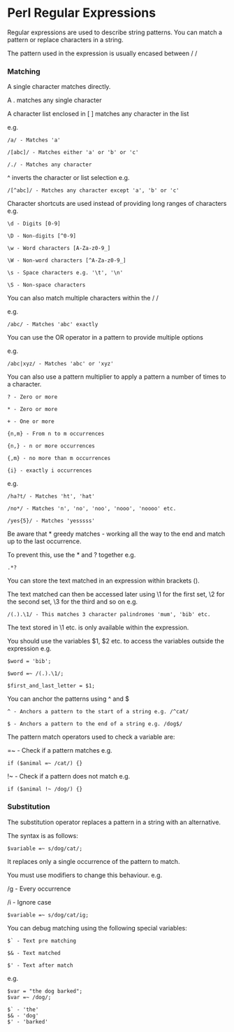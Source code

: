 # Perl Regular Expressions

Regular expressions are used to describe string patterns.
You can match a pattern or replace characters in a string.

The pattern used in the expression is usually encased between / /


### Matching

A single character matches directly.

A . matches any single character

A character list enclosed in [ ] matches any character in the list

e.g.
~~~~
/a/ - Matches 'a'

/[abc]/ - Matches either 'a' or 'b' or 'c'

/./ - Matches any character
~~~~

^ inverts the character or list selection e.g.

~~~~
/[^abc]/ - Matches any character except 'a', 'b' or 'c'
~~~~

Character shortcuts are used instead of providing long ranges of characters e.g.

~~~~
\d - Digits [0-9]

\D - Non-digits [^0-9]

\w - Word characters [A-Za-z0-9_]

\W - Non-word characters [^A-Za-z0-9_]

\s - Space characters e.g. '\t', '\n'

\S - Non-space characters
~~~~

You can also match multiple characters within the / / 

e.g.

~~~~
/abc/ - Matches 'abc' exactly
~~~~

You can use the OR operator in a pattern to provide multiple options

e.g.

~~~~
/abc|xyz/ - Matches 'abc' or 'xyz'
~~~~

You can also use a pattern multiplier to apply a pattern a number of times to a character.

~~~~
? - Zero or more

* - Zero or more

+ - One or more

{n,m} - From n to m occurrences

{n,} - n or more occurrences

{,m} - no more than m occurrences

{i} - exactly i occurrences
~~~~

e.g.

~~~~
/ha?t/ - Matches 'ht', 'hat'

/no*/ - Matches 'n', 'no', 'noo', 'nooo', 'noooo' etc.

/yes{5}/ - Matches 'yesssss'
~~~~

Be aware that * greedy matches - working all the way to the end and match up to the last occurrence.

To prevent this, use the * and ? together e.g.

~~~~
.*?
~~~~

You can store the text matched in an expression within brackets ().

The text matched can then be accessed later using \1 for the first set, \2 for the second set, \3 for the third and so on e.g.

~~~~
/(.).\1/ - This matches 3 character palindromes 'mum', 'bib' etc.
~~~~

The text stored in \1 etc. is only available within the expression.

You should use the variables $1, $2 etc. to access the variables outside the expression e.g.

~~~~
$word = 'bib';

$word =~ /(.).\1/;

$first_and_last_letter = $1;
~~~~

You can anchor the patterns using ^ and $

~~~~
^ - Anchors a pattern to the start of a string e.g. /^cat/

$ - Anchors a pattern to the end of a string e.g. /dog$/
~~~~

The pattern match operators used to check a variable are:

=~ - Check if a pattern matches e.g. 

~~~~
if ($animal =~ /cat/) {}
~~~~

!~ - Check if a pattern does not match e.g.

~~~~
if ($animal !~ /dog/) {}
~~~~


### Substitution

The substitution operator replaces a pattern in a string with an alternative.

The syntax is as follows:

~~~~
$variable =~ s/dog/cat/;
~~~~

It replaces only a single occurrence of the pattern to match.

You must use modifiers to change this behaviour. e.g.

/g - Every occurrence  

/i - Ignore case  

~~~~
$variable =~ s/dog/cat/ig;
~~~~

You can debug matching using the following special variables:

~~~~
$` - Text pre matching

$& - Text matched

$' - Text after match
~~~~

e.g.

~~~~
$var = "the dog barked";
$var =~ /dog/;
~~~~
~~~~
$` - 'the'
$& - 'dog'
$' - 'barked'
~~~~
